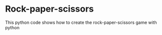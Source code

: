 # Rock-paper-scissors
This python code shows how to create the rock-paper-scissors game with python
